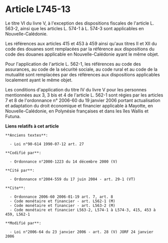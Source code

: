 # Article L745-13

Le titre VI du livre V, à l'exception des dispositions fiscales de l'article L. 563-2, ainsi que les articles L. 574-1 à L.
574-3 sont applicables en Nouvelle-Calédonie.

Les références aux articles 415 et 453 à 459 ainsi qu'aux titres II et XII du code des douanes sont remplacées par la
référence aux dispositions du code des douanes applicable en Nouvelle-Calédonie ayant le même objet.

Pour l'application de l'article L. 562-1, les références au code des assurances, au code de la sécurité sociale, au code
rural et au code de la mutualité sont remplacées par des références aux dispositions applicables localement ayant le même
objet.

Les conditions d'application du titre IV du livre V pour les personnes mentionnées aux 3, 3 bis et 4 de l'article L. 562-1
sont régies par les articles 7 et 8 de l'ordonnance n° 2006-60 du 19 janvier 2006 portant actualisation et adaptation du
droit économique et financier applicable à Mayotte, en Nouvelle-Calédonie, en Polynésie françaises et dans les îles Wallis et
Futuna.

**Liens relatifs à cet article**

	**Anciens textes**:

	  - Loi n°90-614 1990-07-12 art. 27

	**Codifié par**:

	  - Ordonnance n°2000-1223 du 14 décembre 2000 (V)

	**Cité par**:

	  - Ordonnance n°2004-559 du 17 juin 2004 - art. 29-1 (VT)

	**Cite**:

	  - Ordonnance 2006-60 2006-01-19 art. 7, art. 8
	  - Code monétaire et financier - art. L562-1 (M)
	  - Code monétaire et financier - art. L563-2 (M)
	  - Code monétaire et financier L563-2, L574-1 à L574-3, 415, 453 à 459, L562-1

	**Modifié par**:

	  - Loi n°2006-64 du 23 janvier 2006 - art. 28 (V) JORF 24 janvier 2006
